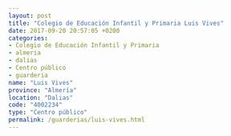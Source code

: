 ```yaml
---
layout: post
title: "Colegio de Educación Infantil y Primaria Luis Vives"
date: 2017-09-20 20:57:05 +0200
categories:
- Colegio de Educación Infantil y Primaria
- almeria
- dalias
- Centro público
- guarderia
name: "Luis Vives"
province: "Almería"
location: "Dalias"
code: "4002234"
type: "Centro público"
permalink: /guarderias/luis-vives.html
---
```

